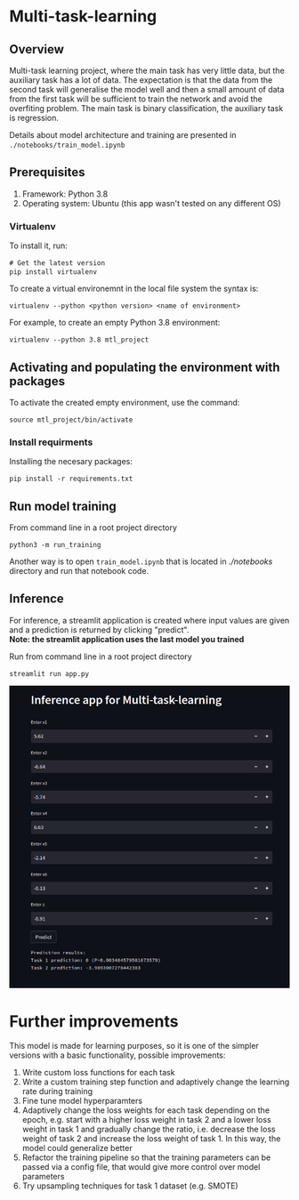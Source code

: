 # Multi-task-learning

## Overview
Multi-task learning project, where the main task has very little data, 
but the auxiliary task has a lot of data. The expectation is that the data 
from the second task will generalise the model well and then a small amount 
of data from the first task will be sufficient to train the network and avoid 
the overfiting problem. The main task is binary classification, the auxiliary 
task is regression.

Details about model architecture and training are presented in `./notebooks/train_model.ipynb`


## Prerequisites 
1. Framework: Python 3.8
2. Operating system: Ubuntu (this app wasn't tested on any different OS)

### Virtualenv

To install it, run:
```
# Get the latest version
pip install virtualenv
```

To create a virtual environemnt in the local file system the syntax is:
```
virtualenv --python <python version> <name of environment> 
```

For example, to create an empty Python 3.8 environment: 
```
virtualenv --python 3.8 mtl_project
```

## Activating and populating the environment with packages

To activate the created empty environment, use the command: 
```
source mtl_project/bin/activate
```

### Install requirments
Installing the necesary packages:
```
pip install -r requirements.txt
```

## Run model training

From command line in a root project directory
```
python3 -m run_training
```
Another way is to open `train_model.ipynb` that is located in *./notebooks* directory and run that notebook code.

## Inference
For inference, a streamlit application is created where input values are given and a prediction 
is returned by clicking "predict".  
**Note: the streamlit application uses the last model you trained**

Run from command line in a root project directory
```
streamlit run app.py 
```

![My Image](inference.png)

# Further improvements
This model is made for learning purposes, so it is one of the simpler versions with a basic functionality, possible improvements:
1. Write custom loss functions for each task
2. Write a custom training step function and adaptively change the learning rate during training
3. Fine tune model hyperparamters
4. Adaptively change the loss weights for each task depending on the epoch, e.g. start with a higher loss weight in task 2 and a lower loss weight in task 1 and gradually change the ratio, i.e. decrease the loss weight of task 2 and increase the loss weight of task 1. In this way, the model could generalize better
5. Refactor the training pipeline so that the training parameters can be passed via a config file, that would give more control over model parameters
6. Try upsampling techniques for task 1 dataset (e.g. SMOTE)
